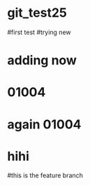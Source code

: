 # git_test25
#first test
#trying new 
# adding now
# 01004
# again 01004
# hihi
#this is the feature branch